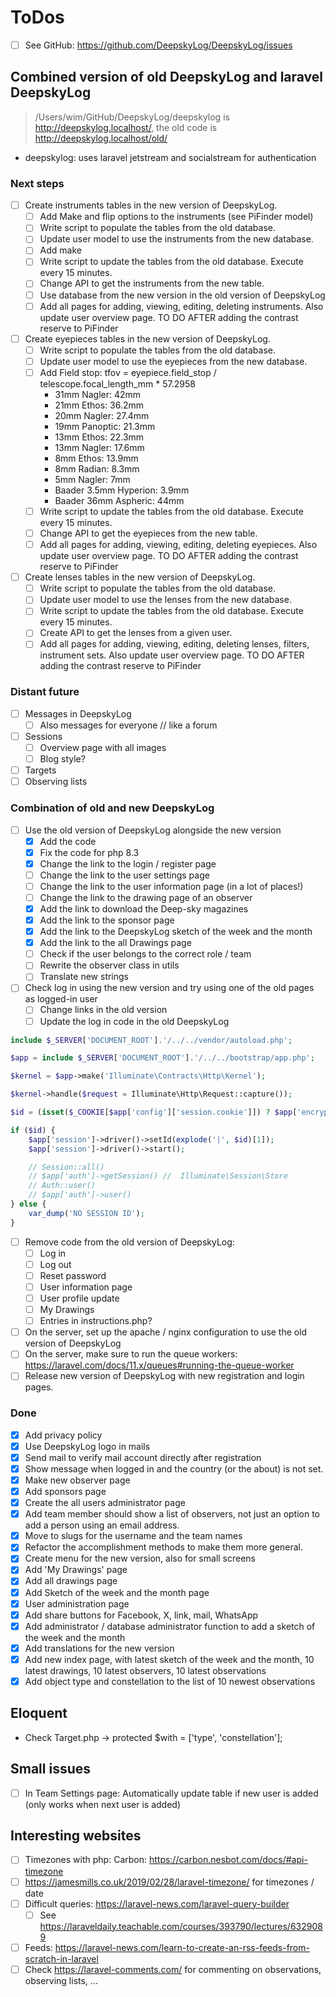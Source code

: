 # ToDos

+ [ ] See GitHub: <https://github.com/DeepskyLog/DeepskyLog/issues>

## Combined version of old DeepskyLog and laravel DeepskyLog

> /Users/wim/GitHub/DeepskyLog/deepskylog is http://deepskylog.localhost/, the old code
> is http://deepskylog.localhost/old/

+ deepskylog: uses laravel jetstream and socialstream for authentication

### Next steps

+ [ ] Create instruments tables in the new version of DeepskyLog.
    + [ ] Add Make and flip options to the instruments (see PiFinder model)
    + [ ] Write script to populate the tables from the old database.
    + [ ] Update user model to use the instruments from the new database.
    + [ ] Add make
    + [ ] Write script to update the tables from the old database. Execute every 15 minutes.
    + [ ] Change API to get the instruments from the new table.
    + [ ] Use database from the new version in the old version of DeepskyLog
    + [ ] Add all pages for adding, viewing, editing, deleting instruments. Also update user overview page. TO DO AFTER
      adding the contrast reserve to PiFinder
+ [ ] Create eyepieces tables in the new version of DeepskyLog.
    + [ ] Write script to populate the tables from the old database.
    + [ ] Update user model to use the eyepieces from the new database.
    + [ ] Add Field stop: tfov = eyepiece.field_stop / telescope.focal_length_mm * 57.2958
        + 31mm Nagler: 42mm
        + 21mm Ethos: 36.2mm
        + 20mm Nagler: 27.4mm
        + 19mm Panoptic: 21.3mm
        + 13mm Ethos: 22.3mm
        + 13mm Nagler: 17.6mm
        + 8mm Ethos: 13.9mm
        + 8mm Radian: 8.3mm
        + 5mm Nagler: 7mm
        + Baader 3.5mm Hyperion: 3.9mm
        + Baader 36mm Aspheric: 44mm
    + [ ] Write script to update the tables from the old database. Execute every 15 minutes.
    + [ ] Change API to get the eyepieces from the new table.
    + [ ] Add all pages for adding, viewing, editing, deleting eyepieces. Also update user overview page. TO DO AFTER
      adding the contrast reserve to PiFinder
+ [ ] Create lenses tables in the new version of DeepskyLog.
    + [ ] Write script to populate the tables from the old database.
    + [ ] Update user model to use the lenses from the new database.
    + [ ] Write script to update the tables from the old database. Execute every 15 minutes.
    + [ ] Create API to get the lenses from a given user.
    + [ ] Add all pages for adding, viewing, editing, deleting lenses, filters, instrument sets. Also update user
      overview page. TO DO AFTER adding the contrast reserve to PiFinder

### Distant future

+ [ ] Messages in DeepskyLog
    + [ ] Also messages for everyone // like a forum
+ [ ] Sessions
    + [ ] Overview page with all images
    + [ ] Blog style?
+ [ ] Targets
+ [ ] Observing lists

### Combination of old and new DeepskyLog

+ [ ] Use the old version of DeepskyLog alongside the new version
    + [X] Add the code
    + [X] Fix the code for php 8.3
    + [X] Change the link to the login / register page
    + [ ] Change the link to the user settings page
    + [ ] Change the link to the user information page (in a lot of places!)
    + [ ] Change the link to the drawing page of an observer
    + [X] Add the link to download the Deep-sky magazines
    + [X] Add the link to the sponsor page
    + [X] Add the link to the DeepskyLog sketch of the week and the month
    + [X] Add the link to the all Drawings page
    + [ ] Check if the user belongs to the correct role / team
    + [ ] Rewrite the observer class in utils
    + [ ] Translate new strings
+ [ ] Check log in using the new version and try using one of the old pages as logged-in user
    + [ ] Change links in the old version
    + [ ] Update the log in code in the old DeepskyLog

```php
include $_SERVER['DOCUMENT_ROOT'].'/../../vendor/autoload.php';

$app = include $_SERVER['DOCUMENT_ROOT'].'/../../bootstrap/app.php';

$kernel = $app->make('Illuminate\Contracts\Http\Kernel');

$kernel->handle($request = Illuminate\Http\Request::capture());

$id = (isset($_COOKIE[$app['config']['session.cookie']]) ? $app['encrypter']->decrypt($_COOKIE[$app['config']['session.cookie']], false) : null);

if ($id) {
    $app['session']->driver()->setId(explode('|', $id)[1]);
    $app['session']->driver()->start();

    // Session::all()
    // $app['auth']->getSession() //  Illuminate\Session\Store
    // Auth::user()
    // $app['auth']->user()
} else {
    var_dump('NO SESSION ID');
}
```

+ [ ] Remove code from the old version of DeepskyLog:
    + [ ] Log in
    + [ ] Log out
    + [ ] Reset password
    + [ ] User information page
    + [ ] User profile update
    + [ ] My Drawings
    + [ ] Entries in instructions.php?
+ [ ] On the server, set up the apache / nginx configuration to use the old version of DeepskyLog
+ [ ] On the server, make sure to run the queue workers: https://laravel.com/docs/11.x/queues#running-the-queue-worker
+ [ ] Release new version of DeepskyLog with new registration and login pages.

### Done

+ [X] Add privacy policy
+ [X] Use DeepskyLog logo in mails
+ [X] Send mail to verify mail account directly after registration
+ [X] Show message when logged in and the country (or the about) is not set.
+ [X] Make new observer page
+ [X] Add sponsors page
+ [X] Create the all users administrator page
+ [X] Add team member should show a list of observers, not just an option to add a person using an email address.
+ [X] Move to slugs for the username and the team names
+ [X] Refactor the accomplishment methods to make them more general.
+ [X] Create menu for the new version, also for small screens
+ [X] Add 'My Drawings' page
+ [X] Add all drawings page
+ [X] Add Sketch of the week and the month page
+ [X] User administration page
+ [X] Add share buttons for Facebook, X, link, mail, WhatsApp
+ [X] Add administrator / database administrator function to add a sketch of the week and the month
+ [X] Add translations for the new version
+ [X] Add new index page, with latest sketch of the week and the month, 10 latest drawings, 10 latest observers, 10
  latest observations
+ [X] Add object type and constellation to the list of 10 newest observations

## Eloquent

+ Check Target.php -> protected $with = ['type', 'constellation'];

## Small issues

+ [ ] In Team Settings page: Automatically update table if new user is added (only works when next user is added)

## Interesting websites

+ [ ] Timezones with php: Carbon: <https://carbon.nesbot.com/docs/#api-timezone>
+ [ ] <https://jamesmills.co.uk/2019/02/28/laravel-timezone/> for timezones / date
+ [ ] Difficult queries: <https://laravel-news.com/laravel-query-builder>
    + [ ] See https://laraveldaily.teachable.com/courses/393790/lectures/6329089
+ [ ] Feeds: https://laravel-news.com/learn-to-create-an-rss-feeds-from-scratch-in-laravel
+ [ ] Check https://laravel-comments.com/ for commenting on observations, observing lists, ...

